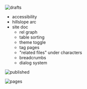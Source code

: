 ![drafts](drafts.base)

- accessibility
- hillslope arc
- site doc
	- rel graph
	- table sorting
	- theme toggle
	- tag pages
	- "related files" under characters
	- breadcrumbs
	- dialog system

![published](published.base)

![pages](pages.base)

